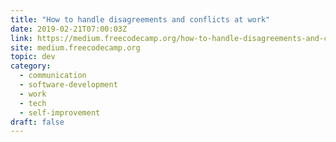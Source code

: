```yaml
---
title: "How to handle disagreements and conflicts at work"
date: 2019-02-21T07:00:03Z
link: https://medium.freecodecamp.org/how-to-handle-disagreements-and-conflicts-at-work-a6654e15632c?source=rss----336d898217ee---4
site: medium.freecodecamp.org
topic: dev
category:
  - communication
  - software-development
  - work
  - tech
  - self-improvement
draft: false
---
```

